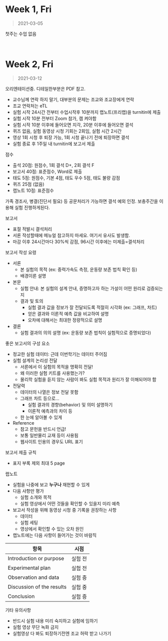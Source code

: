 Week 1, Fri
========
> 2021-03-05

첫주는 수업 없음

&nbsp;

Week 2, Fri
========
> 2021-03-12

오리엔테이션중. 디테일한부분은 PDF 참고.

- 교수님께 연락 하지 말기, 대부분의 문제는 조교와 조교장에게 연락
- 조교 연락처는 eTL
- 실험 시작 24시간 전부터 수업시작후 10분까지 랩노트(프리랩)을 turnitin에 제출
- 실험 시작 10분 전부터 Zoom 참가, 캠 켜야함
- 실험 시작 10분 이후에 들어오면 지각, 20분 이후에 들어오면 결석
- 퀴즈 없음, 실험 동영상 시청 기회는 2회임, 실험 시간 2시간
- 영상 1회 시청 후 퇴장 가능, 1회 시청 끝나기 전에 퇴장하면 결석
- 실험 종료 후 1주일 내 turnitin에 보고서 제출

점수

- 출석 20점: 원점수, 1회 결석 D+, 2회 결석 F
- 보고서 40점: 표준점수, Word로 제출
- 태도 5점: 원점수, 기본 4점, 태도 우수 5점, 태도 불량 감점
- 퀴즈 25점 (없음)
- 랩노트 10점: 표준점수

가족 경조사, 병결(진단서 필요) 등 공문처리가 가능하면 결석 예외 인정. 보충주간을
이용해 실험 진행하게된다.

보고서

- 표절 적발시 결석처리
- 서론 작성할때에 메뉴얼 참고하지 마세요. 여기서 유사도 발생함.
- 마감 이후 24시간마다 30%씩 감점, 96시간 이후에는 미제출=결석처리

보고서 작성 요령

- 서론
  - 본 실험의 목적 (ex: 중력가속도 측정, 운동량 보존 법칙 확인 등)
  - 배경이론 설명
- 본문
  - 실험 안내: 본 실험의 설계 안내, 증명하고자 하는 가설이 어떤 원리로 검증되는지
  - 결과 및 토의
    - 실험 결과 값을 정보가 잘 전달되도록 적절히 시각화 (ex: 그래프, 차트)
    - 얻은 결과와 이론적 예측 값을 비교하여 설명
    - 오차에 대해서는 최대한 정량적으로 설명
- 결론
  - 실험 결과의 의의 설명 (ex: 운동량 보존 법칙이 실험적으로 증명되었다)

좋은 보고서의 구성 요소

- 정교한 실험 데이터: 근데 이번학기는 데이터 주어짐
- 실험 설계의 논리성 전달
  - 서론에서 이 실험의 목적을 명확히 전달!
  - 왜 이러한 실험 키트를 사용했는가?
  - 물리학 실험을 듣지 않는 사람이 봐도 실험 목적과 원리가 잘 이해되어야 함
- 전달력
  - 데이터의 나열은 정보 전달 못함
  - 그래프 차트 등으로...
    - 실험 결과의 경향(behavior) 및 의미 설명하기
    - 이론적 예측과의 차이 등
  - 한 눈에 알아볼 수 있게
- Reference
  - 참고 문헌을 반드시 언급!
  - 보통 일반물리 교재 등이 사용됨
  - 웹사이트 인용의 경우도 URL 표기

보고서 제출 규칙

- 표지 부록 제외 최대 5 page

랩노트

- 실험을 나중에 보고 **누구나** 재현할 수 있게
- 다음 사항만 평가
  - 실험 소개와 목적
  - 실험 영상에서 어떤 것들을 확인할 수 있을지 미리 예측
- 보고서 작성을 위해 동영상 시청 중 기록을 권장하는 사항
  - 데이터
  - 실험 세팅
  - 영상에서 확인할 수 있는 오차 원인
- 랩노트에는 다음 사항이 들어가는 것이 바람직

항목                      | 시점
--------------------------|---------
Introduction or purpose   | 실험 전
Experimental plan         | 실험 전
Observation and data      | 실험 중
Discussion of the results | 실험 중
Conclusion                | 실험 중

기타 유의사항

- 반드시 실험 내용 미리 숙지하고 실험에 임하기
- 실험 영상 무단 녹화 금지
- 실험영상 다 봐도 퇴장하기전엔 조교 허락 받고 나가기
